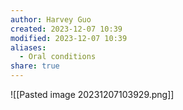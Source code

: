 ```yaml
---
author: Harvey Guo
created: 2023-12-07 10:39
modified: 2023-12-07 10:39
aliases:
  - Oral conditions
share: true
---
```

![[Pasted image 20231207103929.png]]
